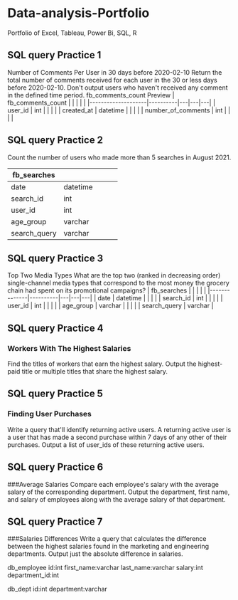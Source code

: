 # Data-analysis-Portfolio
Portfolio of Excel, Tableau, Power Bi, SQL, R 

## SQL query Practice 1
Number of Comments Per User in 30 days before 2020-02-10
Return the total number of comments received for each user in the 30 or less days before 2020-02-10. Don't output users who haven't received any comment in the defined time period.
fb_comments_count
Preview
| fb_comments_count  |          |   |   |   |
|--------------------|----------|---|---|---|
| user_id            | int      |   |   |   |
| created_at         | datetime |   |   |   |
| number_of_comments | int      |   |   |   |



## SQL query Practice 2
Count the number of users who made more than 5 searches in August 2021.

| fb_searches  |          |   |   |   |
|--------------|----------|---|---|---|
| date         | datetime |   |   |   |
| search_id    | int      |   |   |   |
| user_id      | int      |   |   |   |
| age_group    | varchar  |   |   |   |
| search_query | varchar  |   |   |   |

## SQL query Practice 3
Top Two Media Types
What are the top two (ranked in decreasing order) single-channel media types that correspond to the most money the grocery chain had spent on its promotional campaigns?
| fb_searches  |          |   |   |   |
|--------------|----------|---|---|---|
| date         | datetime |   |   |   |
| search_id    | int      |   |   |   |
| user_id      | int      |   |   |   |
| age_group    | varchar  |   |   |   |
| search_query | varchar  |

## SQL query Practice 4
### Workers With The Highest Salaries
Find the titles of workers that earn the highest salary. Output the highest-paid title or multiple titles that share the highest salary.


## SQL query Practice 5
### Finding User Purchases
Write a query that'll identify returning active users. A returning active user is a user that has made a second purchase within 7 days of any other of their purchases. Output a list of user_ids of these returning active users.

## SQL query Practice 6
###Average Salaries
Compare each employee's salary with the average salary of the corresponding department.
Output the department, first name, and salary of employees along with the average salary of that department.

## SQL query Practice 7
###Salaries Differences
Write a query that calculates the difference between the highest salaries found in the marketing and engineering departments. Output just the absolute difference in salaries.

db_employee
id:int
first_name:varchar
last_name:varchar
salary:int
department_id:int

db_dept
id:int
department:varchar
